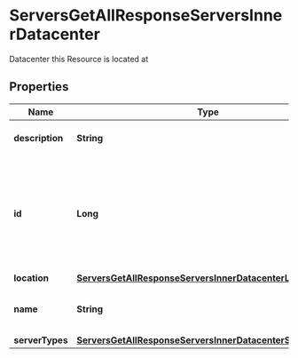 

# ServersGetAllResponseServersInnerDatacenter

Datacenter this Resource is located at

## Properties

| Name | Type | Description | Notes |
|------------ | ------------- | ------------- | -------------|
|**description** | **String** | Description of the Datacenter |  |
|**id** | **Long** | ID of the Resource. Limited to 52 bits to ensure compatibility with JSON double precision floats.  |  |
|**location** | [**ServersGetAllResponseServersInnerDatacenterLocation**](ServersGetAllResponseServersInnerDatacenterLocation.md) |  |  |
|**name** | **String** | Unique identifier of the Datacenter |  |
|**serverTypes** | [**ServersGetAllResponseServersInnerDatacenterServerTypes**](ServersGetAllResponseServersInnerDatacenterServerTypes.md) |  |  |



